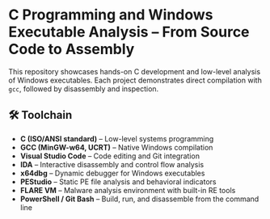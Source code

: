 # C Programming and Windows Executable Analysis – From Source Code to Assembly

This repository showcases hands-on C development and low-level analysis of Windows executables. Each project demonstrates direct compilation with `gcc`, followed by disassembly and inspection.

## 🛠 Toolchain
- **C (ISO/ANSI standard)** – Low-level systems programming
- **GCC (MinGW-w64, UCRT)** – Native Windows compilation
- **Visual Studio Code** – Code editing and Git integration
- **IDA** – Interactive disassembly and control flow analysis
- **x64dbg** – Dynamic debugger for Windows executables
- **PEStudio** – Static PE file analysis and behavioral indicators
- **FLARE VM** – Malware analysis environment with built-in RE tools
- **PowerShell / Git Bash** – Build, run, and disassemble from the command line
